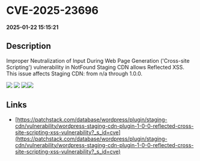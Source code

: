 # CVE-2025-23696

**2025-01-22 15:15:21**

## Description
Improper Neutralization of Input During Web Page Generation ('Cross-site Scripting') vulnerability in NotFound Staging CDN allows Reflected XSS. This issue affects Staging CDN: from n/a through 1.0.0.

![](https://img.shields.io/static/v1?label=Score&message=7.1&color=red)
![](https://img.shields.io/static/v1?label=Severity&message=HIGH&color=red)
![](https://img.shields.io/static/v1?label=CWE&message=XSS&color=green)![](https://img.shields.io/static/v1?label=CWE&message=XSS&color=green)

## Links
- [https://patchstack.com/database/wordpress/plugin/staging-cdn/vulnerability/wordpress-staging-cdn-plugin-1-0-0-reflected-cross-site-scripting-xss-vulnerability?_s_id=cve](https://patchstack.com/database/wordpress/plugin/staging-cdn/vulnerability/wordpress-staging-cdn-plugin-1-0-0-reflected-cross-site-scripting-xss-vulnerability?_s_id=cve)
